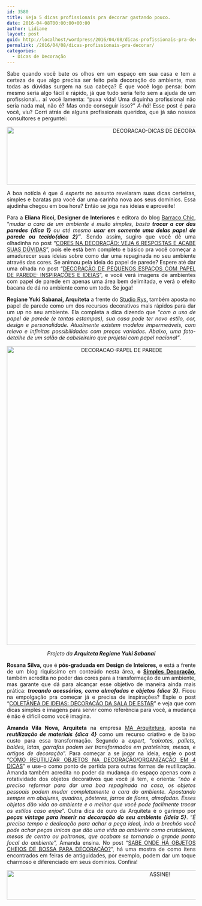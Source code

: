```yaml
---
id: 3580
title: Veja 5 dicas profissionais pra decorar gastando pouco.
date: 2016-04-08T00:00:00+00:00
author: Lidiane
layout: post
guid: http://localhost/wordpress/2016/04/08/dicas-profissionais-pra-decorar/
permalink: /2016/04/08/dicas-profissionais-pra-decorar/
categories:
  - Dicas de Decoração
---
```

<p align="justify">
  Sabe quando você bate os olhos em um espaço em sua casa e tem a certeza de que algo precisa ser feito pela decoração do ambiente, mas todas as dúvidas surgem na sua cabeça? É que você logo pensa: bom mesmo seria algo fácil e rápido, já que tudo seria feito sem a ajuda de um profissional… aí você lamenta: “puxa vida! Uma diquinha profissional não seria nada mal, não é? Mas onde conseguir isso?” <em>A-há</em>! Esse post é para você, viu? Corri atrás de alguns profissionais queridos, que já são nossos consultores e perguntei:
</p>

<p align="center">
  <img class="alignnone size-full wp-image-12296" src="http://www.trololodemulher.com.br/blog/wp-content/uploads/2016/04/DECORACAO-DICAS-DE-DECORACAO.jpg" alt="DECORACAO-DICAS DE DECORACAO" width="800" height="154" />
</p>

<p align="justify">
  A boa notícia é que 4 <em>experts</em> no assunto revelaram suas dicas certeiras, simples e baratas pra você dar uma carinha nova aos seus domínios. Essa ajudinha chegou em boa hora? Então se joga nas ideias e aproveite!
</p>

<p align="justify">
  Para a <strong>Eliana Ricci, Designer de Interiores</strong> e editora do blog <a href="http://barraco-chic.blogspot.com.br/" target="_blank">Barraco Chic</a>, “<em>mudar a cara de um ambiente é muito simples, basta <strong>trocar a cor das paredes {dica 1}</strong> ou até mesmo </em><strong><em>usar em somente uma delas papel de parede ou tecido{dica 2}</em>”</strong>. Sendo assim, sugiro que você dê uma olhadinha no post “<a href="http://www.trololodemulher.com.br/2014/02/13/cores-na-decoracao/" target="_blank">CORES NA DECORAÇÃO: VEJA 6 RESPOSTAS E ACABE SUAS DÚVIDAS</a>”, pois ele está bem completo e básico pra você começar a amadurecer suas ideias sobre como dar uma repaginada no seu ambiente através das cores. Se animou pela ideia do papel de parede? Espere até dar uma olhada no post “<a href="http://www.decoracaodacasa.com/decoracao-papel-de-parede-2/" target="_blank">DECORAÇÃO DE PEQUENOS ESPAÇOS COM PAPEL DE PAREDE: INSPIRAÇÕES E IDEIAS</a>”, e você verá imagens de ambientes com papel de parede em apenas uma área bem delimitada, e verá o efeito bacana de dá no ambiente como um todo. Se joga!
</p>

<p align="justify">
  <strong>Regiane Yuki Sabanai, Arquiteta</strong> a frente do <a href="http://www.studiorys.com/crbst_0.html" target="_blank">Studio Rys</a><strong>, </strong>também aposta no papel de parede como um dos recursos decorativos mais rápidos para dar um <em>up</em> no seu ambiente. Ela completa a dica dizendo que “<em>com o uso de papel de parede (e tantas estampas), sua casa pode ter novo estilo, cor, design e personalidade. Atualmente existem modelos impermeáveis, com relevo e infinitas possibilidades com preços variados. Abaixo, uma foto-detalhe de um salão de cabeleireiro que projetei com papel nacional”</em>.
</p>

<p align="center">
  <img class="alignnone size-full wp-image-12297" src="http://www.trololodemulher.com.br/blog/wp-content/uploads/2016/04/DECORACAO-PAPEL-DE-PAREDE.jpg" alt="DECORACAO-PAPEL DE PAREDE" width="597" height="796" />
</p>

<p align="center">
  <em>Projeto da <strong>Arquiteta Regiane Yuki Sabanai</strong></em>
</p>

<p align="justify">
  <strong>Rosana Silva, </strong>que é<strong> pós-graduada em Design de Inteiores, </strong>e está a frente de um blog riquíssimo em conteúdo nesta área<strong>, o <a href="http://www.simplesdecoracao.com.br/" target="_blank">Simples Decoração</a>, </strong>também acredita no poder das cores para a transformação de um ambiente, mas garante que dá para alcançar esse objetivo de maneira ainda mais prática: <strong><em>trocando acessórios, como almofadas e objetos {dica 3}</em></strong>. Ficou na empolgação pra começar já e precisa de inspirações? Espie o post “<a href="http://www.trololodemulher.com.br/2015/01/07/decoracao-sala-estar/" target="_blank">COLETÂNEA DE IDEIAS: DECORAÇÃO DA SALA DE ESTAR</a>” e veja que com dicas simples e imagens para servir como referência para você, a mudança é não é difícil como você imagina.
</p>

<p align="justify">
  <strong>Amanda Vila Nova, Arquiteta</strong> na empresa <a href="http://www.maarquitetura.net/" target="_blank">MA Arquitetura</a>, aposta na <strong><em>reutilização de materiais {dica 4}</em></strong> como um recurso criativo e de baixo custo para essa transformação. Segundo a <em>expert</em>, “<em>caixotes, pallets, baldes, latas, garrafas podem ser transformados em prateleiras, mesas, e artigos de decoração</em>”. Para começar a se jogar na ideia, espie o post “<a href="http://www.decoracaodacasa.com/objetos-decoracao-organizacao/" target="_blank">COMO REUTILIZAR OBJETOS NA DECORAÇÃO/ORGANIZAÇÃO EM 4 DICAS</a>” e use-o como ponto de partida para outras formas de reutilização. Amanda também acredita no poder da mudança do espaço apenas com a rotatividade dos objetos decorativos que você já tem, e orienta: “<em>não é preciso reformar para dar uma boa repaginada na casa, os objetos pessoais podem mudar completamente a cara do ambiente. Apostando sempre em abajures, quadros, pôsteres, jarros de flores, almofadas. Esses objetos dão vida ao ambiente e o melhor que você pode facilmente trocar os estilos caso enjoe</em>”. Outra dica de ouro da Arquiteta é o garimpo por <strong><em>peças vintage para inserir na decoração do seu ambiente {ideia 5}</em></strong>. “<em>É preciso tempo e dedicação para achar a peça ideal, indo a brechós você pode achar peças únicas que dão uma vida ao ambiente como cristaleiras, mesas de centro ou poltronas, que acabam se tornando o grande ponto focal do ambiente”, </em>Amanda ensina. No post “<a href="http://www.trololodemulher.com.br/2012/08/27/objeto-enfeite-decoracao/" target="_blank">SABE ONDE HÁ OBJETOS CHEIOS DE BOSSA PARA DECORAÇÃO?</a>”, há uma mostra de como itens encontrados em feiras de antiguidades, por exemplo, podem dar um toque charmoso e diferenciado em seus domínios. Confira!
</p>

<p align="center">
  <a href="http://feedburner.google.com/fb/a/mailverify?uri=blogBichaFemea&loc=en_US" target="_blank"><img class="alignnone size-full wp-image-10439" src="http://www.trololodemulher.com.br/blog/wp-content/uploads/2014/09/ASSINE.png" alt="ASSINE!" width="800" height="78" /></a>
</p>